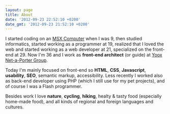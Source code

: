 ```yaml
---
layout: page
title: About
date: '2012-09-23 22:52:10 +0200'
date_gmt: '2012-09-23 21:52:10 +0200'
---
```

I started coding on an [MSX Computer](http://en.wikipedia.org/wiki/MSX) when I was 9, then studied informatics, started working as a programmer at 19, realized that I loved the web and started working as a web developer at 21, specialized on the front-end at 29. Now I'm 36 and I work as **front-end architect** (or guide) at [Yoox Net-a-Porter Group](http://www.ynap.com).

Today I'm mainly focused on front-end so **HTML**, **CSS**, **Javascript**, **usability**, **SEO**, semantic markup, accessibility. Less recently I worked also as back-end developer using PHP (which I still use for my pet projects), and of course I was a Flash programmer.

Besides work I love **nature**, **cycling**, **hiking**, healty & tasty food (especially home-made food), and all kinds of regional and foreign languages and cultures.